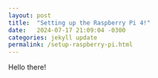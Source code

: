 ```yaml
---
layout: post
title:  "Setting up the Raspberry Pi 4!"
date:   2024-07-17 21:09:04 -0300
categories: jekyll update
permalink: /setup-raspberry-pi.html
---
```

Hello there!

